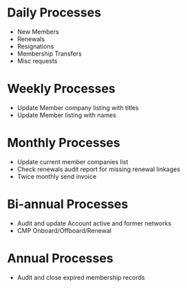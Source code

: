 # Daily Processes
- New Members
- Renewals
- Resignations
- Membership Transfers
- Misc requests

# Weekly Processes
- Update Member company listing with titles
- Update Member listing with names

# Monthly Processes
- Update current member companies list
- Check renewals audit report for missing renewal linkages
- Twice monthly send invoice

# Bi-annual Processes
- Audit and update Account active and former networks
- CMP Onboard/Offboard/Renewal

# Annual Processes
- Audit and close expired membership records 